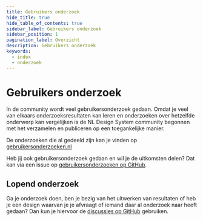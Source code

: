 ```yaml
---
title: Gebruikers onderzoek
hide_title: true
hide_table_of_contents: true
sidebar_label: Gebruikers onderzoek
sidebar_position: 1
pagination_label: Overzicht
description: Gebruikers onderzoek
keywords:
  - index
  - onderzoek
---
```


# Gebruikers onderzoek

In de community wordt veel gebruikersonderzoek gedaan. Omdat je veel van elkaars onderzoeksresultaten kan leren en onderzoeken over hetzelfde onderwerp kan vergelijken is de NL Design System community begonnen met het verzamelen en publiceren op een toegankelijke manier.

De onderzoeken die al gedeeld zijn kan je vinden op [gebruikersonderzoeken.nl](http://gebruikersonderzoeken.nl)

Heb jij ook gebruikersonderzoek gedaan en wil je de uitkomsten delen? Dat kan via een issue op [gebruikersonderzoeken op GitHub](https://github.com/nl-design-system/gebruikersonderzoeken).

## Lopend onderzoek

Ga je onderzoek doen, ben je bezig van het uitwerken van resultaten of heb je een design waarvan je je afvraagt of iemand daar al onderzoek naar heeft gedaan? Dan kun je hiervoor de [discussies op GitHub](https://github.com/nl-design-system/backlog/discussions) gebruiken.
